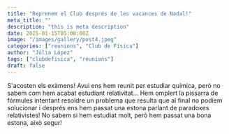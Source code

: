 ```yaml
---
title: "Reprenem el Club després de les vacances de Nadal!"
meta_title: ""
description: "this is meta description"
date: 2025-01-15T05:00:00Z
image: "/images/gallery/post4.jpeg"
categories: ["reunions", "Club de Física"]
author: "Júlia López"
tags: ["clubdefisica", "reunions"]
draft: false
---
```


S'acosten els exàmens! Avui ens hem reunit per estudiar química, però no sabem com hem acabat estudiant relativitat... Hem omplert la pissarra de fórmules intentant resoldre un problema que resulta que al final no podíem solucionar i després ens hem passat una estona parlant de paradoxes relativistes! No sabem si hem estudiat molt, però hem passat una bona estona, això segur!

